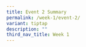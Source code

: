 ```yaml
---
title: Event 2 Summary
permalink: /week-1/event-2/
variant: tiptap
description: ""
third_nav_title: Week 1
---
```

